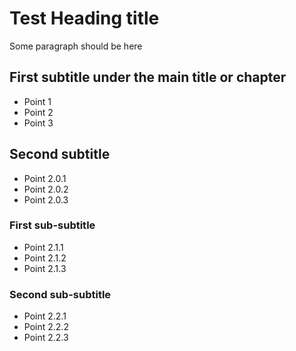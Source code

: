 # Test Heading title
 Some paragraph should be here

## First subtitle under the main title or chapter
 * Point 1
 * Point 2
 * Point 3

## Second subtitle
 * Point 2.0.1
 * Point 2.0.2
 * Point 2.0.3

### First sub-subtitle 
 * Point 2.1.1
 * Point 2.1.2
 * Point 2.1.3
### Second sub-subtitle 
 * Point 2.2.1
 * Point 2.2.2
 * Point 2.2.3
